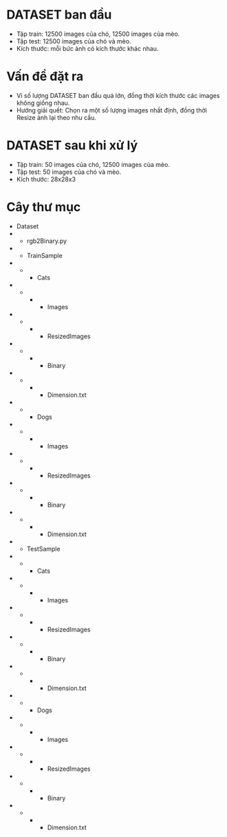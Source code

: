 # DATASET ban đầu
* Tập train:  12500 images của chó, 12500 images của mèo.
* Tập test:   12500 images của chó và mèo.
* Kích thước: mỗi bức ảnh có kích thước khác nhau.
# Vấn đề đặt ra
* Vì số lượng DATASET ban đầu quá lớn, đồng thời kích thước các images không giống nhau.
* Hướng giải quết: Chọn ra một số lượng images nhất định, đồng thời Resize ảnh lại theo nhu cầu.
# DATASET sau khi xử lý
* Tập train:  50 images của chó, 12500 images của mèo.
* Tập test:   50 images của chó và mèo.
* Kích thước: 28x28x3

# Cây thư mục
* Dataset
* * rgb2Binary.py
* * TrainSample
* * * Cats
* * * * Images
* * * * ResizedImages
* * * * Binary
* * * * Dimension.txt
* * * Dogs
* * * * Images
* * * * ResizedImages
* * * * Binary
* * * * Dimension.txt
* * TestSample
* * * Cats
* * * * Images
* * * * ResizedImages
* * * * Binary
* * * * Dimension.txt
* * * Dogs
* * * * Images
* * * * ResizedImages
* * * * Binary
* * * * Dimension.txt
